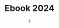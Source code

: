 ---
title: "Ebook 2024"
date: 1
page_header_bg: "images/banner/banner1.jpg.webp"
redirect_url: "/files/ebook2024.pdf"
---